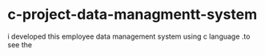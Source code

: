 # c-project-data-managmentt-system
i developed this  employee data management  system using c language .to see the 
